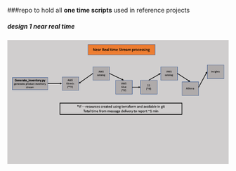 ###repo to hold all **one time scripts** used in reference projects

##### design 1 near real time
![design 1 near real time](images/design1.png)

